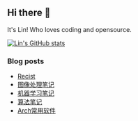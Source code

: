 ## Hi there 👋
It's Lin! Who loves coding and opensource.

[![Lin's GitHub stats](https://github-readme-stats.vercel.app/api?username=linhandev&theme=dark)](https://github.com/anuraghazra/github-readme-stats)


### Blog posts
<!-- BLOG-POST-LIST:START -->
- [Recist](https://linhandev.github.io//posts/tumor/)
- [图像处理笔记](https://linhandev.github.io//posts/image-video-processing/)
- [机器学习笔记](https://linhandev.github.io//posts/ML/)
- [算法笔记](https://linhandev.github.io//posts/algorithm/)
- [Arch常用软件](https://linhandev.github.io//posts/Arch-Apps/)
<!-- BLOG-POST-LIST:END -->


